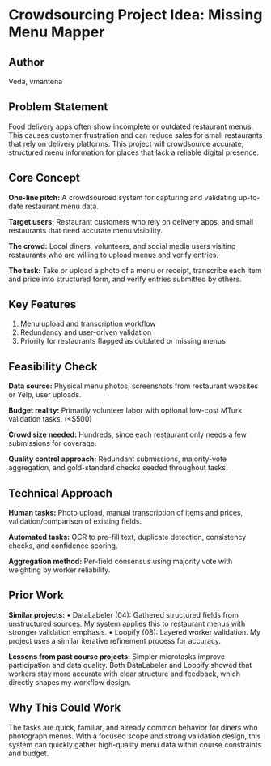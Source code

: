 # Crowdsourcing Project Idea: Missing Menu Mapper

## Author
Veda, vmantena

## Problem Statement
Food delivery apps often show incomplete or outdated restaurant menus. This causes customer frustration and can reduce sales for small restaurants that rely on delivery platforms. This project will crowdsource accurate, structured menu information for places that lack a reliable digital presence.

## Core Concept
**One-line pitch:** A crowdsourced system for capturing and validating up-to-date restaurant menu data.

**Target users:** Restaurant customers who rely on delivery apps, and small restaurants that need accurate menu visibility.

**The crowd:** Local diners, volunteers, and social media users visiting restaurants who are willing to upload menus and verify entries.

**The task:** Take or upload a photo of a menu or receipt, transcribe each item and price into structured form, and verify entries submitted by others.

## Key Features
1. Menu upload and transcription workflow
2. Redundancy and user-driven validation
3. Priority for restaurants flagged as outdated or missing menus

## Feasibility Check
**Data source:** Physical menu photos, screenshots from restaurant websites or Yelp, user uploads.

**Budget reality:** Primarily volunteer labor with optional low-cost MTurk validation tasks. (<$500)

**Crowd size needed:** Hundreds, since each restaurant only needs a few submissions for coverage.

**Quality control approach:** Redundant submissions, majority-vote aggregation, and gold-standard checks seeded throughout tasks.

## Technical Approach
**Human tasks:** Photo upload, manual transcription of items and prices, validation/comparison of existing fields.

**Automated tasks:** OCR to pre-fill text, duplicate detection, consistency checks, and confidence scoring.

**Aggregation method:** Per-field consensus using majority vote with weighting by worker reliability.

## Prior Work
**Similar projects:** • DataLabeler (04): Gathered structured fields from unstructured sources. My system applies this to restaurant menus with stronger validation emphasis.
• Loopify (08): Layered worker validation. My project uses a similar iterative refinement process for accuracy.

**Lessons from past course projects:** Simpler microtasks improve participation and data quality. Both DataLabeler and Loopify showed that workers stay more accurate with clear structure and feedback, which directly shapes my workflow design.

## Why This Could Work
The tasks are quick, familiar, and already common behavior for diners who photograph menus. With a focused scope and strong validation design, this system can quickly gather high-quality menu data within course constraints and budget.
